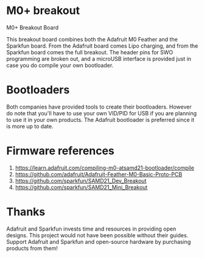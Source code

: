 # M0+ breakout
M0+ Breakout Board

This breakout board combines both the Adafruit M0 Feather and the Sparkfun board. From the Adafruit board comes Lipo charging, and from the Sparkfun board comes the full breakout. The header pins for SWO programming are broken out, and a microUSB interface is provided just in case you do compile your own bootloader.

# Bootloaders
Both companies have provided tools to create their bootloaders. However do note that you'll have to use your own VID/PID for USB if you are planning to use it in your own products. The Adafruit bootloader is preferred since it is more up to date.

# Firmware references
1. https://learn.adafruit.com/compiling-m0-atsamd21-bootloader/compile
2. https://github.com/adafruit/Adafruit-Feather-M0-Basic-Proto-PCB
3. https://github.com/sparkfun/SAMD21_Dev_Breakout
4. https://github.com/sparkfun/SAMD21_Mini_Breakout

# Thanks
Adafruit and Sparkfun invests time and resources in providing open designs. This project would not have been possible without their guides. Support Adafruit and Sparkfun and open-source hardware by purchasing products from them!
